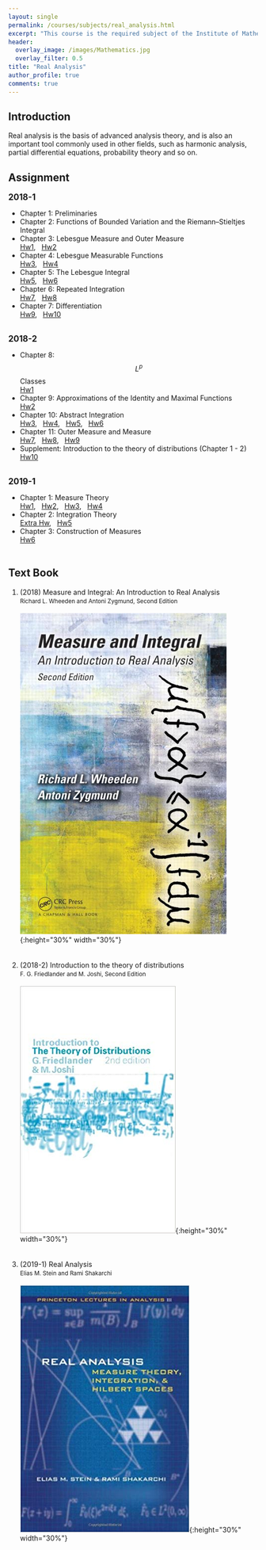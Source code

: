 ```yaml
---
layout: single
permalink: /courses/subjects/real_analysis.html
excerpt: "This course is the required subject of the Institute of Mathematics."
header:
  overlay_image: /images/Mathematics.jpg
  overlay_filter: 0.5
title: "Real Analysis"
author_profile: true
comments: true
---
```


## Introduction

Real analysis is the basis of advanced analysis theory, and is also an important tool commonly used in other fields, such as harmonic analysis, partial differential equations, probability theory and so on.<br>

## Assignment

   <big><b>2018-1</b></big><br>

   * Chapter 1: Preliminaries<br>
   * Chapter 2: Functions of Bounded Variation and the Riemann–Stieltjes Integral<br>
   * Chapter 3: Lebesgue Measure and Outer Measure<br>
    [Hw1](/PDF/courses/subjects/real_analysis/107_1_Hw1.pdf), &nbsp; [Hw2](/PDF/courses/subjects/real_analysis/107_1_Hw2.pdf)
   * Chapter 4: Lebesgue Measurable Functions<br>
    [Hw3](/PDF/courses/subjects/real_analysis/107_1_Hw3.pdf), &nbsp; [Hw4](/PDF/courses/subjects/real_analysis/107_1_Hw4.pdf)
   * Chapter 5: The Lebesgue Integral<br>
    [Hw5](/PDF/courses/subjects/real_analysis/107_1_Hw5.pdf), &nbsp; [Hw6](/PDF/courses/subjects/real_analysis/107_1_Hw6.pdf)
   * Chapter 6: Repeated Integration<br>
    [Hw7](/PDF/courses/subjects/real_analysis/107_1_Hw7.pdf), &nbsp; [Hw8](/PDF/courses/subjects/real_analysis/107_1_Hw8.pdf)
   * Chapter 7: Differentiation<br>
    [Hw9](/PDF/courses/subjects/real_analysis/107_1_Hw9.pdf), &nbsp; [Hw10](/PDF/courses/subjects/real_analysis/107_1_Hw10.pdf)<br><br>

   <big><b>2018-2</b></big><br>

   * Chapter 8: $$L^p$$ Classes<br>
    [Hw1](/PDF/courses/subjects/real_analysis/107_2_Hw1.pdf)
   * Chapter 9: Approximations of the Identity and Maximal Functions<br>
    [Hw2](/PDF/courses/subjects/real_analysis/107_2_Hw2.pdf)
   * Chapter 10: Abstract Integration<br>
    [Hw3](/PDF/courses/subjects/real_analysis/107_2_Hw3.pdf), &nbsp; [Hw4](/PDF/courses/subjects/real_analysis/107_2_Hw4.pdf), &nbsp; [Hw5](/PDF/courses/subjects/real_analysis/107_2_Hw5.pdf), &nbsp; [Hw6](/PDF/courses/subjects/real_analysis/107_2_Hw6.pdf)<br>
   * Chapter 11: Outer Measure and Measure<br>
    [Hw7](/PDF/courses/subjects/real_analysis/107_2_Hw7.pdf), &nbsp; [Hw8](/PDF/courses/subjects/real_analysis/107_2_Hw8.pdf), &nbsp; [Hw9](/PDF/courses/subjects/real_analysis/107_2_Hw9.pdf)
   * Supplement: Introduction to the theory of distributions (Chapter 1 - 2)<br>
    [Hw10](/PDF/courses/subjects/real_analysis/107_2_Hw10.pdf)<br><br>

   <big><b>2019-1</b></big><br>

   * Chapter 1: Measure Theory<br>
    [Hw1](/PDF/courses/subjects/real_analysis/108_1_Hw1.pdf), &nbsp; [Hw2](/PDF/courses/subjects/real_analysis/108_1_Hw2.pdf), &nbsp; [Hw3](/PDF/courses/subjects/real_analysis/108_1_Hw3.pdf), &nbsp; [Hw4](/PDF/courses/subjects/real_analysis/108_1_Hw4.pdf)<br>
   * Chapter 2: Integration Theory<br>
    [Extra Hw](/PDF/courses/subjects/real_analysis/108_1_Extra_Hw_Ch2.pdf), &nbsp; [Hw5](/PDF/courses/subjects/real_analysis/108_1_Hw5.pdf)<br>
   * Chapter 3: Construction of Measures<br>
    [Hw6](/PDF/courses/subjects/real_analysis/108_1_Hw6.pdf)<br><br>


## Text Book

   1. (2018)  Measure and Integral: An Introduction to Real Analysis<br>
      <small>Richard L. Wheeden and Antoni Zygmund, Second Edition</small><br><br>
      ![](./../../../images/courses/Zygmund.png){:height="30%" width="30%"}<br><br><br>
   2. (2018-2) Introduction to the theory of distributions<br>
      <small>F. G. Friedlander and  M. Joshi, Second Edition</small><br><br>
      ![](/images/courses/Friedlander.png){:height="30%" width="30%"}<br><br><br>
   3. (2019-1) Real Analysis<br>
      <small>Elias M. Stein and Rami Shakarchi</small><br><br>
      ![](/images/courses/Stein.jpg){:height="30%" width="30%"}<br><br><br>


